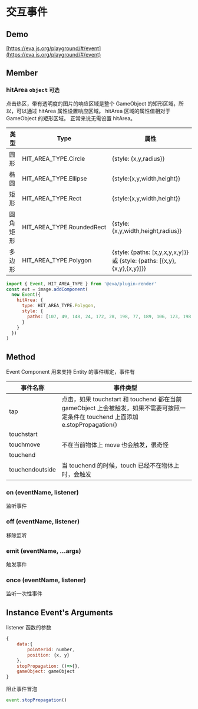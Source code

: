 # 交互事件

## Demo

[https://eva.js.org/playground/#/event](https://eva.js.org/playground/#/event)

## Member

### hitArea `object` `可选` 

点击热区，带有透明度的图片的响应区域是整个 GameObject 的矩形区域，所以，可以通过 hitArea 属性设置响应区域。
hitArea 区域的属性值相对于 GameObject 的矩形区域。
正常来说无需设置 hitArea。

| 类型     | **Type**                  | **属性**                          |
| -------- | ------------------------- | --------------------------------- |
| 圆形     | HIT_AREA_TYPE.Circle      | {style: {x,y,radius}}             |
| 椭圆     | HIT_AREA_TYPE.Ellipse     | {style:{x,y,width,height}}        |
| 矩形     | HIT_AREA_TYPE.Rect        | {style:{x,y,width,height}}        |
| 圆角矩形 | HIT_AREA_TYPE.RoundedRect | {style:{x,y,width,height,radius}} |
| 多边形   | HIT_AREA_TYPE.Polygon     | {style: {paths: [x,y,x,y,x,y]}} 或 {style: {paths: [{x,y},{x,y},{x,y}]}} |

```js
import { Event, HIT_AREA_TYPE } from '@eva/plugin-render'
const evt = image.addComponent(
  new Event({
    hitArea: {
      type: HIT_AREA_TYPE.Polygon,
      style: {
        paths: [107, 49, 148, 24, 172, 28, 198, 77, 189, 106, 123, 198, 71, 180, 10, 80, 34, 32, 90, 37]
      }
    }
  })
)
```

## Method

Event Component 用来支持 Entity 的事件绑定，事件有

| 事件名称        | 事件类型                                                                                                                           |
| --------------- | ---------------------------------------------------------------------------------------------------------------------------------- |
| tap             | 点击，如果 touchstart 和 touchend 都在当前 gameObject 上会被触发，如果不需要可按照一定条件在 touchend 上面添加 e.stopPropagation() |
| touchstart      |                                                                                                                                    |
| touchmove       | 不在当前物体上 move 也会触发，很奇怪                                                                                               |
| touchend        |                                                                                                                                    |
| touchendoutside | 当 touchend 的时候，touch 已经不在物体上时，会触发                                                                                 |

### on (eventName, listener)

监听事件

### off (eventName, listener)

移除监听

### emit (eventName, ...args)

触发事件

### once (eventName, listener)

监听一次性事件

## Instance Event's Arguments

listener 函数的参数

```js
{
    data:{
        pointerId: number,
    	position: {x, y}
    },
    stopPropagation: ()=>{},
	gameObject: gameObject
}
```

阻止事件冒泡

```js
event.stopPropagation()
```

<br/>
<br/>
<br/>
<br/>
<br/>
